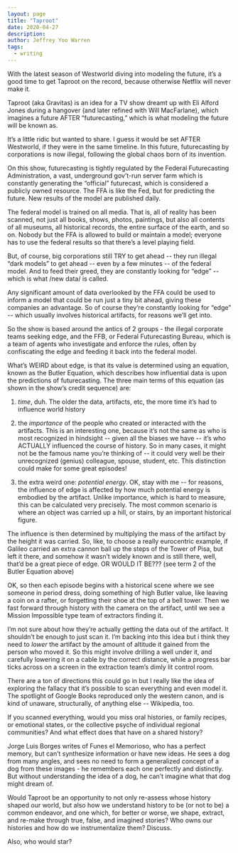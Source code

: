 ```yaml
---
layout: page
title: "Taproot"
date: 2020-04-27
description: 
author: Jeffrey Yoo Warren
tags: 
  - writing
---
```


With the latest season of Westworld diving into modeling the future, it’s a good time to get Taproot on the record, because otherwise Netflix will never make it.

Taproot (aka Gravitas) is an idea for a TV show dreamt up with Eli Alford Jones during a hangover (and later refined with Will MacFarlane), which imagines a future AFTER “futurecasting,” which is what modeling the future will be known as. 

It’s a little ridic but wanted to share. I guess it would be set AFTER Westworld, if they were in the same timeline. In this future, futurecasting by corporations is now illegal, following the global chaos born of its invention. 

On this show, futurecasting is tightly regulated by the Federal Futurecasting Administration, a vast, underground gov’t-run server farm which is constantly generating the “official” futurecast, which is considered a publicly owned resource. The FFA is like the Fed, but for predicting the future. New results of the model are published daily. 

The federal model is trained on all media. That is, all of reality has been scanned, not just all books, shows, photos, paintings, but also all contents of all museums, all historical records, the entire surface of the earth, and so on. Nobody but the FFA is allowed to build or maintain a model; everyone has to use the federal results so that there’s a level playing field. 

But, of course, big corporations still TRY to get ahead -- they run illegal “dark models” to get ahead -- even by a few minutes -- of the federal model. And to feed their greed, they are constantly looking for “edge” -- which is what /new data/ is called. 

Any significant amount of data overlooked by the FFA could be used to inform a model that could be run just a tiny bit ahead, giving these companies an advantage. So of course they’re constantly looking for “edge” -- which usually involves historical artifacts, for reasons we’ll get into.

So the show is based around the antics of 2 groups - the illegal corporate teams seeking edge, and the FFB, or Federal Futurecasting Bureau, which is a team of agents who investigate and enforce the rules, often by confiscating the edge and feeding it back into the federal model. 

What’s WEIRD about edge, is that its value is determined using an equation, known as the Butler Equation, which describes how influential data is upon the predictions of futurecasting. The three main terms of this equation (as shown in the show’s credit sequence) are:

1) *time*, duh. The older the data, artifacts, etc, the more time it’s had to influence world history

2) the *importance* of the people who created or interacted with the artifacts. This is an interesting one, because it’s not the same as who is most recognized in hindsight -- given all the biases we have -- it’s who ACTUALLY influenced the course of history. So in many cases, it might not be the famous name you’re thinking of -- it could very well be their unrecognized (genius) colleague, spouse, student, etc. This distinction could make for some great episodes!

3) the extra weird one: *potential energy*. OK, stay with me -- for reasons, the influence of edge is affected by how much potential energy is embodied by the artifact. Unlike importance, which is hard to measure, this can be calculated very precisely. The most common scenario is where an object was carried up a hill, or stairs, by an important historical figure. 

The influence is then determined by multiplying the mass of the artifact by the height it was carried. So, like, to choose a really eurocentric example, if Galileo carried an extra cannon ball up the steps of the Tower of Pisa, but left it there, and somehow it wasn’t widely known and is still there, well, that’d be a great piece of edge. OR WOULD IT BE??? (see term 2 of the Butler Equation above)

OK, so then each episode begins with a historical scene where we see someone in period dress, doing something of high Butler value, like leaving a coin on a rafter, or forgetting their shoe at the top of a bell tower. Then we fast forward through history with the camera on the artifact, until we see a Mission Impossible type team of extractors finding it. 

I’m not sure about how they’re actually getting the data out of the artifact. It shouldn’t be enough to just scan it. I’m backing into this idea but i think they need to *lower* the artifact by the amount of altitude it gained from the person who moved it. So this might involve drilling a well under it, and carefully lowering it on a cable by the correct distance, while a progress bar ticks across on a screen in the extraction team’s dimly lit control room.

There are a ton of directions this could go in but I really like the idea of exploring the fallacy that it’s possible to scan everything and even model it. The spotlight of Google Books reproduced only the western canon, and is kind of unaware, structurally, of anything else -- Wikipedia, too. 

If you scanned everything, would you miss oral histories, or family recipes, or emotional states, or the collective psyche of individual regional communities? And what effect does that have on a shared history?

Jorge Luis Borges writes of Funes el Memorioso, who has a perfect memory, but can’t synthesize information or have new ideas. He sees a dog from many angles, and sees no need to form a generalized concept of a dog from these images - he remembers each one perfectly and distinctly. But without understanding the idea of a dog, he can’t imagine what that dog might dream of. 

Would Taproot be an opportunity to not only re-assess whose history shaped our world, but also how we understand history to be (or not to be) a common endeavor, and one which, for better or worse, we shape, extract, and re-make through true, false, and imagined stories? Who owns our histories and how do we instrumentalize them? Discuss. 

Also, who would star? 

